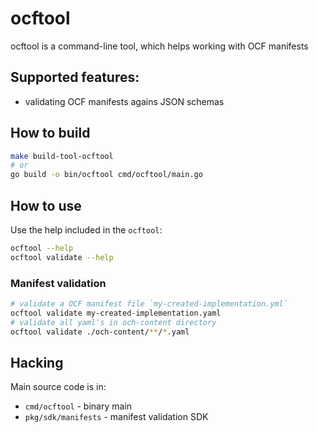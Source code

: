 # ocftool

ocftool is a command-line tool, which helps working with OCF manifests

## Supported features:

- validating OCF manifests agains JSON schemas

## How to build

```bash
make build-tool-ocftool
# or
go build -o bin/ocftool cmd/ocftool/main.go
```

## How to use

Use the help included in the `ocftool`:
```bash
ocftool --help
ocftool validate --help
```

### Manifest validation

```bash
# validate a OCF manifest file `my-created-implementation.yml`
ocftool validate my-created-implementation.yaml
# validate all yaml's in och-content directory
ocftool validate ./och-content/**/*.yaml
```

## Hacking

Main source code is in:
- `cmd/ocftool` - binary main
- `pkg/sdk/manifests` - manifest validation SDK
